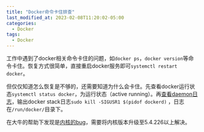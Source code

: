 ```yaml
---
title: "Docker命令卡住排查"
last_modified_at: 2023-02-08T11:20:02-05:00
categories:
  - Docker
tags:
  - Docker
---
```


<!--more-->

工作中遇到了docker相关命令卡住的问题，如`docker ps`，`docker version`等命令卡住。恢复方式很简单，直接重启docker服务即可`systemctl restart docker`。

但仅仅知道怎么恢复是不够的，还需要知道为什么会卡住。先查看docker运行状态`systemctl status docker`，为运行状态（active running）。再[查看daemon日志](https://docs.docker.com/config/daemon/logs/)，输出docker stack日志`sudo kill -SIGUSR1 $(pidof dockerd)`
，日志在`/run/docker/`目录下。

在大牛的帮助下发现是[内核的bug](https://lore.kernel.org/lkml/Y38h9oe4ZEGNd7Zx@quatroqueijos.cascardo.eti.br/T/)，需要将内核版本升级至5.4.226以上解决。


